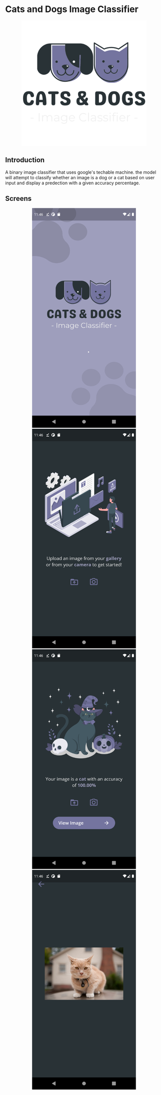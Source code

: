 # Cats and Dogs Image Classifier
<p align="center">
  <img width = "400" src="https://github.com/dalalbinhumaid/cats-dogs-classifier/blob/main/assets/images/logo.png" />
</p>

## Introduction
A binary image classifier that uses google's techable machine. the model will attempt to classify whether an image is a dog or a cat based on user input and display a predection with a given accuracy percentage.

## Screens
<p align="center">
  <img height="700" src="https://github.com/dalalbinhumaid/cats-dogs-classifier/blob/main/assets/screenshots/1.png" />
  <img height="700" src="https://github.com/dalalbinhumaid/cats-dogs-classifier/blob/main/assets/screenshots/2.png" />
  <img height="700" src="https://github.com/dalalbinhumaid/cats-dogs-classifier/blob/main/assets/screenshots/3.png" />
  <img height="700" src="https://github.com/dalalbinhumaid/cats-dogs-classifier/blob/main/assets/screenshots/4.png" />
</p>



